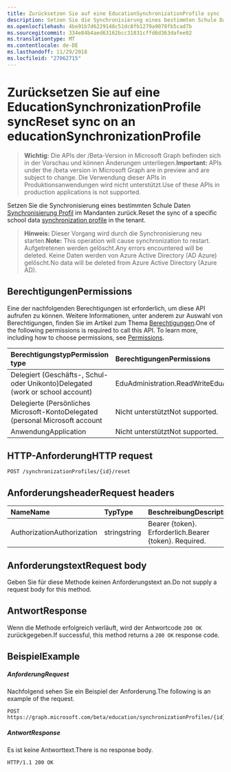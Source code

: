 ```yaml
---
title: Zurücksetzen Sie auf eine EducationSynchronizationProfile sync
description: Setzen Sie die Synchronisierung eines bestimmten Schule Daten Synchronisierungsprofils im Mandanten zurück.
ms.openlocfilehash: 4be91b7d6229148c51dc8fb1279a9078fb5cad7b
ms.sourcegitcommit: 334e84b4aed63162bcc31831cffd6d363dafee02
ms.translationtype: MT
ms.contentlocale: de-DE
ms.lasthandoff: 11/29/2018
ms.locfileid: "27062715"
---
```

# <a name="reset-sync-on-an-educationsynchronizationprofile"></a><span data-ttu-id="0ce13-103">Zurücksetzen Sie auf eine EducationSynchronizationProfile sync</span><span class="sxs-lookup"><span data-stu-id="0ce13-103">Reset sync on an educationSynchronizationProfile</span></span>

> <span data-ttu-id="0ce13-104">**Wichtig:** Die APIs der /Beta-Version in Microsoft Graph befinden sich in der Vorschau und können Änderungen unterliegen.</span><span class="sxs-lookup"><span data-stu-id="0ce13-104">**Important:** APIs under the /beta version in Microsoft Graph are in preview and are subject to change.</span></span> <span data-ttu-id="0ce13-105">Die Verwendung dieser APIs in Produktionsanwendungen wird nicht unterstützt.</span><span class="sxs-lookup"><span data-stu-id="0ce13-105">Use of these APIs in production applications is not supported.</span></span>

<span data-ttu-id="0ce13-106">Setzen Sie die Synchronisierung eines bestimmten Schule Daten [Synchronisierung Profil](../resources/educationsynchronizationprofile.md) im Mandanten zurück.</span><span class="sxs-lookup"><span data-stu-id="0ce13-106">Reset the sync of a specific school data [synchronization profile](../resources/educationsynchronizationprofile.md) in the tenant.</span></span>

> <span data-ttu-id="0ce13-107">**Hinweis:** Dieser Vorgang wird durch die Synchronisierung neu starten.</span><span class="sxs-lookup"><span data-stu-id="0ce13-107">**Note:** This operation will cause synchronization to restart.</span></span> <span data-ttu-id="0ce13-108">Aufgetretenen werden gelöscht.</span><span class="sxs-lookup"><span data-stu-id="0ce13-108">Any errors encountered will be deleted.</span></span> <span data-ttu-id="0ce13-109">Keine Daten werden von Azure Active Directory (AD Azure) gelöscht.</span><span class="sxs-lookup"><span data-stu-id="0ce13-109">No data will be deleted from Azure Active Directory (Azure AD).</span></span> 

## <a name="permissions"></a><span data-ttu-id="0ce13-110">Berechtigungen</span><span class="sxs-lookup"><span data-stu-id="0ce13-110">Permissions</span></span>
<span data-ttu-id="0ce13-p103">Eine der nachfolgenden Berechtigungen ist erforderlich, um diese API aufrufen zu können. Weitere Informationen, unter anderem zur Auswahl von Berechtigungen, finden Sie im Artikel zum Thema [Berechtigungen](/graph/permissions-reference).</span><span class="sxs-lookup"><span data-stu-id="0ce13-p103">One of the following permissions is required to call this API. To learn more, including how to choose permissions, see [Permissions](/graph/permissions-reference).</span></span>

| <span data-ttu-id="0ce13-113">Berechtigungstyp</span><span class="sxs-lookup"><span data-stu-id="0ce13-113">Permission type</span></span> | <span data-ttu-id="0ce13-114">Berechtigungen</span><span class="sxs-lookup"><span data-stu-id="0ce13-114">Permissions</span></span> |
|:-----------|:----------|
| <span data-ttu-id="0ce13-115">Delegiert (Geschäfts-, Schul- oder Unikonto)</span><span class="sxs-lookup"><span data-stu-id="0ce13-115">Delegated (work or school account)</span></span> | <span data-ttu-id="0ce13-116">EduAdministration.ReadWrite</span><span class="sxs-lookup"><span data-stu-id="0ce13-116">EduAdministration.ReadWrite</span></span> |
|<span data-ttu-id="0ce13-117">Delegierte (Persönliches Microsoft-Konto</span><span class="sxs-lookup"><span data-stu-id="0ce13-117">Delegated (personal Microsoft account</span></span>|<span data-ttu-id="0ce13-118">Nicht unterstützt</span><span class="sxs-lookup"><span data-stu-id="0ce13-118">Not supported.</span></span>|
|<span data-ttu-id="0ce13-119">Anwendung</span><span class="sxs-lookup"><span data-stu-id="0ce13-119">Application</span></span>|<span data-ttu-id="0ce13-120">Nicht unterstützt</span><span class="sxs-lookup"><span data-stu-id="0ce13-120">Not supported.</span></span>|

## <a name="http-request"></a><span data-ttu-id="0ce13-121">HTTP-Anforderung</span><span class="sxs-lookup"><span data-stu-id="0ce13-121">HTTP request</span></span>
<!-- { "blockType": "ignored" } -->
```http
POST /synchronizationProfiles/{id}/reset
```

## <a name="request-headers"></a><span data-ttu-id="0ce13-122">Anforderungsheader</span><span class="sxs-lookup"><span data-stu-id="0ce13-122">Request headers</span></span>
| <span data-ttu-id="0ce13-123">Name</span><span class="sxs-lookup"><span data-stu-id="0ce13-123">Name</span></span>       | <span data-ttu-id="0ce13-124">Typ</span><span class="sxs-lookup"><span data-stu-id="0ce13-124">Type</span></span> | <span data-ttu-id="0ce13-125">Beschreibung</span><span class="sxs-lookup"><span data-stu-id="0ce13-125">Description</span></span>|
|:-----------|:------|:----------|
| <span data-ttu-id="0ce13-126">Authorization</span><span class="sxs-lookup"><span data-stu-id="0ce13-126">Authorization</span></span>  | <span data-ttu-id="0ce13-127">string</span><span class="sxs-lookup"><span data-stu-id="0ce13-127">string</span></span>  | <span data-ttu-id="0ce13-p104">Bearer {token}. Erforderlich.</span><span class="sxs-lookup"><span data-stu-id="0ce13-p104">Bearer {token}. Required.</span></span>  |

## <a name="request-body"></a><span data-ttu-id="0ce13-130">Anforderungstext</span><span class="sxs-lookup"><span data-stu-id="0ce13-130">Request body</span></span>
<span data-ttu-id="0ce13-131">Geben Sie für diese Methode keinen Anforderungstext an.</span><span class="sxs-lookup"><span data-stu-id="0ce13-131">Do not supply a request body for this method.</span></span>
## <a name="response"></a><span data-ttu-id="0ce13-132">Antwort</span><span class="sxs-lookup"><span data-stu-id="0ce13-132">Response</span></span>
<span data-ttu-id="0ce13-133">Wenn die Methode erfolgreich verläuft, wird der Antwortcode `200 OK` zurückgegeben.</span><span class="sxs-lookup"><span data-stu-id="0ce13-133">If successful, this method returns a `200 OK` response code.</span></span>

## <a name="example"></a><span data-ttu-id="0ce13-134">Beispiel</span><span class="sxs-lookup"><span data-stu-id="0ce13-134">Example</span></span>
##### <a name="request"></a><span data-ttu-id="0ce13-135">Anforderung</span><span class="sxs-lookup"><span data-stu-id="0ce13-135">Request</span></span>
<span data-ttu-id="0ce13-136">Nachfolgend sehen Sie ein Beispiel der Anforderung.</span><span class="sxs-lookup"><span data-stu-id="0ce13-136">The following is an example of the request.</span></span>
<!-- {
  "blockType": "request",
  "name": "post_educationSynchronizationProfile_reset"
}-->
```http
POST https://graph.microsoft.com/beta/education/synchronizationProfiles/{id}/reset
```

##### <a name="response"></a><span data-ttu-id="0ce13-137">Antwort</span><span class="sxs-lookup"><span data-stu-id="0ce13-137">Response</span></span>

<span data-ttu-id="0ce13-138">Es ist keine Antworttext.</span><span class="sxs-lookup"><span data-stu-id="0ce13-138">There is no response body.</span></span>

<!-- {
  "blockType": "response",
  "name": "post_educationSynchronizationProfile_reset"
}-->
```
HTTP/1.1 200 OK
```